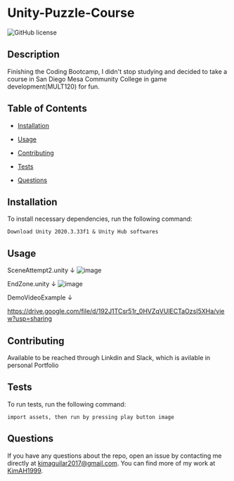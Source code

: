 # Unity-Puzzle-Course
![GitHub license](https://img.shields.io/badge/license-MIT-blue.svg)

## Description

Finishing the Coding Bootcamp, I didn't stop studying and decided to take a course in San Diego Mesa Community College in game development(MULT120) for fun.

## Table of Contents 

* [Installation](#installation)

* [Usage](#usage)

* [Contributing](#contributing)

* [Tests](#tests)

* [Questions](#questions)

## Installation

To install necessary dependencies, run the following command:

```
Download Unity 2020.3.33f1 & Unity Hub softwares
```

## Usage

SceneAttempt2.unity ↓
![image](https://user-images.githubusercontent.com/87666809/170138258-0f8d3047-c3d8-4210-b932-f806ec0100aa.png)

EndZone.unity ↓
![image](https://user-images.githubusercontent.com/87666809/170138124-aa865610-21d6-4d22-8ce9-f296a34219dc.png)

DemoVideoExample ↓

https://drive.google.com/file/d/192J1TCsr51r_0HVZqVUlECTaOzsI5XHa/view?usp=sharing

## Contributing

Available to be reached through Linkdin and Slack, which is avilable in personal Portfolio

## Tests

To run tests, run the following command:

```
import assets, then run by pressing play button image
```

## Questions

If you have any questions about the repo, open an issue by contacting me directly at kimaguilar2017@gmail.com. You can find more of my work at [KimAH1999](https://github.com/KimAH1999/). 

